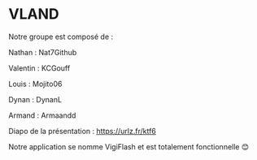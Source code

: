 # VLAND

Notre groupe est composé de :

Nathan : Nat7Github

Valentin : KCGouff

Louis : Mojito06

Dynan : DynanL

Armand : Armaandd

Diapo de la présentation : https://urlz.fr/ktf6

Notre application se nomme VigiFlash et est totalement fonctionnelle 😊
